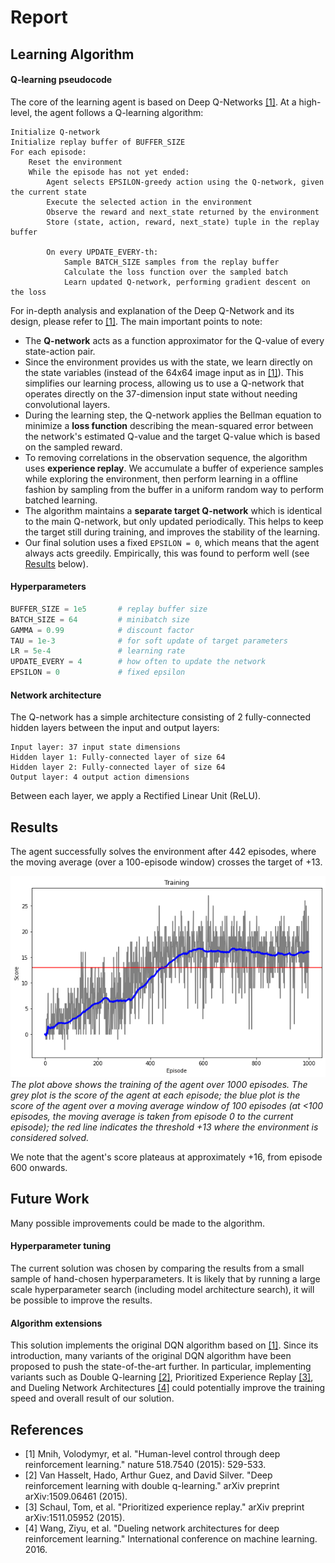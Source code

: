 # Report

## Learning Algorithm

#### Q-learning pseudocode
The core of the learning agent is based on Deep Q-Networks [[1]](#dqn_paper). At a high-level, the agent follows a Q-learning algorithm:

```
Initialize Q-network
Initialize replay buffer of BUFFER_SIZE
For each episode:
    Reset the environment
    While the episode has not yet ended:
        Agent selects EPSILON-greedy action using the Q-network, given the current state
        Execute the selected action in the environment
        Observe the reward and next_state returned by the environment
        Store (state, action, reward, next_state) tuple in the replay buffer

        On every UPDATE_EVERY-th:
            Sample BATCH_SIZE samples from the replay buffer
            Calculate the loss function over the sampled batch
            Learn updated Q-network, performing gradient descent on the loss
```

For in-depth analysis and explanation of the Deep Q-Network and its design, please refer to [[1]](#dqn_paper). The main important points to note:

- The **Q-network** acts as a function approximator for the Q-value of every state-action pair.
- Since the environment provides us with the state, we learn directly on the state variables (instead of the 64x64 image input as in [[1]](#dqn_paper)). This simplifies our learning process, allowing us to use a Q-network that operates directly on the 37-dimension input state without needing convolutional layers.
- During the learning step, the Q-network applies the Bellman equation to minimize a **loss function** describing the mean-squared error between the network's estimated Q-value and the target Q-value which is based on the sampled reward.
- To removing correlations in the observation sequence, the algorithm uses **experience replay**. We accumulate a buffer of experience samples while exploring the environment, then perform learning in a offline fashion by sampling from the buffer in a uniform random way to perform batched learning.
- The algorithm maintains a **separate target Q-network** which is identical to the main Q-network, but only updated periodically. This helps to keep the target still during training, and improves the stability of the learning.
- Our final solution uses a fixed `EPSILON = 0`, which means that the agent always acts greedily. Empirically, this was found to perform well (see [Results](#results) below).


#### Hyperparameters
```python
BUFFER_SIZE = 1e5       # replay buffer size
BATCH_SIZE = 64         # minibatch size
GAMMA = 0.99            # discount factor
TAU = 1e-3              # for soft update of target parameters
LR = 5e-4               # learning rate 
UPDATE_EVERY = 4        # how often to update the network
EPSILON = 0             # fixed epsilon
```

#### Network architecture

The Q-network has a simple architecture consisting of 2 fully-connected hidden layers between the input and output layers:
```
Input layer: 37 input state dimensions
Hidden layer 1: Fully-connected layer of size 64
Hidden layer 2: Fully-connected layer of size 64
Output layer: 4 output action dimensions
```
Between each layer, we apply a Rectified Linear Unit (ReLU).

## Results

The agent successfully solves the environment after 442 episodes, where the moving average (over a 100-episode window) crosses the target of +13.

![scores plot](assets/scores_plot.png)
_The plot above shows the training of the agent over 1000 episodes. The grey plot is the score of the agent at each episode; the blue plot is the score of the agent over a moving average window of 100 episodes (at <100 episodes, the moving average is taken from episode 0 to the current episode); the red line indicates the threshold +13 where the environment is considered solved._

We note that the agent's score plateaus at approximately +16, from episode 600 onwards.

## Future Work
Many possible improvements could be made to the algorithm.

#### Hyperparameter tuning
The current solution was chosen by comparing the results from a small sample of hand-chosen hyperparameters. It is likely that by running a large scale hyperparameter search (including model architecture search), it will be possible to improve the results.

#### Algorithm extensions

This solution implements the original DQN algorithm based on [[1]](#dqn_paper). Since its introduction, many variants of the original DQN algorithm have been proposed to push the state-of-the-art further. In particular, implementing variants such as Double Q-learning [[2]](#double_q_learning), Prioritized Experience Replay [[3]](#prioritized_replay), and Dueling Network Architectures [[4]](#dueling_networks) could potentially improve the training speed and overall result of our solution.

## References
- <a name="dqn_paper">[1]</a> Mnih, Volodymyr, et al. "Human-level control through deep reinforcement learning." nature 518.7540 (2015): 529-533.
- <a name="double_q_learning">[2]</a> Van Hasselt, Hado, Arthur Guez, and David Silver. "Deep reinforcement learning with double q-learning." arXiv preprint arXiv:1509.06461 (2015).
- <a name="prioritized_replay">[3]</a> Schaul, Tom, et al. "Prioritized experience replay." arXiv preprint arXiv:1511.05952 (2015).
- <a name="dueling_networks">[4]</a> Wang, Ziyu, et al. "Dueling network architectures for deep reinforcement learning." International conference on machine learning. 2016.
